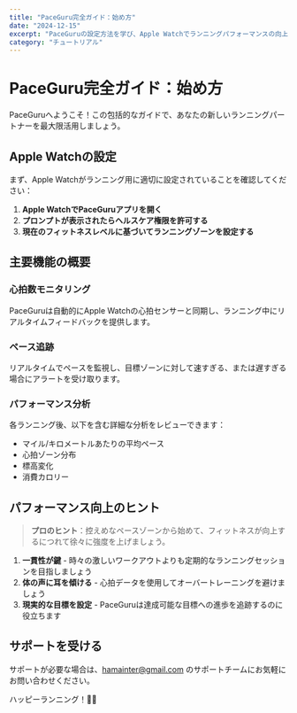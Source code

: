 ```yaml
---
title: "PaceGuru完全ガイド：始め方"
date: "2024-12-15"
excerpt: "PaceGuruの設定方法を学び、Apple Watchでランニングパフォーマンスの向上を始めましょう。"
category: "チュートリアル"
---
```


# PaceGuru完全ガイド：始め方

PaceGuruへようこそ！この包括的なガイドで、あなたの新しいランニングパートナーを最大限活用しましょう。

## Apple Watchの設定

まず、Apple Watchがランニング用に適切に設定されていることを確認してください：

1. **Apple WatchでPaceGuruアプリを開く**
2. **プロンプトが表示されたらヘルスケア権限を許可する**
3. **現在のフィットネスレベルに基づいてランニングゾーンを設定する**

## 主要機能の概要

### 心拍数モニタリング
PaceGuruは自動的にApple Watchの心拍センサーと同期し、ランニング中にリアルタイムフィードバックを提供します。

### ペース追跡
リアルタイムでペースを監視し、目標ゾーンに対して速すぎる、または遅すぎる場合にアラートを受け取ります。

### パフォーマンス分析
各ランニング後、以下を含む詳細な分析をレビューできます：
- マイル/キロメートルあたりの平均ペース
- 心拍ゾーン分布
- 標高変化
- 消費カロリー

## パフォーマンス向上のヒント

> **プロのヒント**：控えめなペースゾーンから始めて、フィットネスが向上するにつれて徐々に強度を上げましょう。

1. **一貫性が鍵** - 時々の激しいワークアウトよりも定期的なランニングセッションを目指しましょう
2. **体の声に耳を傾ける** - 心拍データを使用してオーバートレーニングを避けましょう
3. **現実的な目標を設定** - PaceGuruは達成可能な目標への進歩を追跡するのに役立ちます

## サポートを受ける

サポートが必要な場合は、hamainter@gmail.com のサポートチームにお気軽にお問い合わせください。

ハッピーランニング！🏃‍♂️